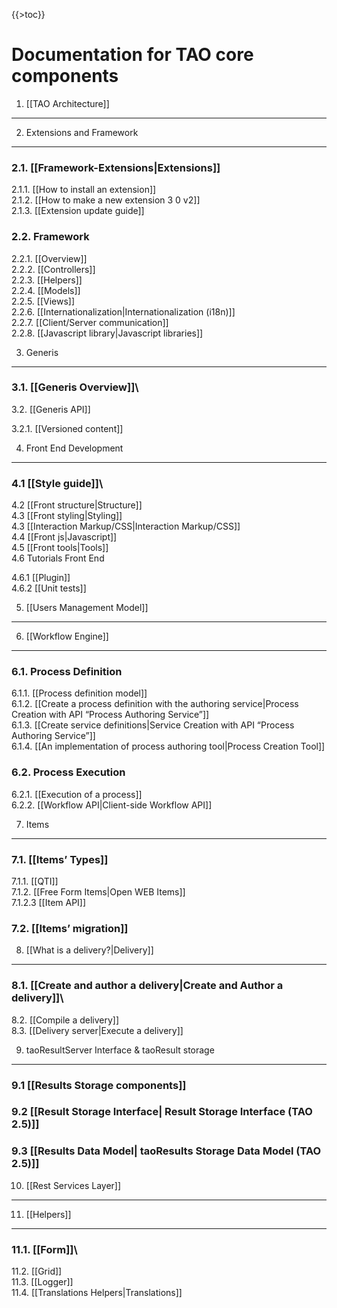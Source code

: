 {{\>toc}}

Documentation for TAO core components
=====================================

1. [[TAO Architecture]]
-----------------------

2. Extensions and Framework
---------------------------

### 2.1. [[Framework-Extensions|Extensions]]

2.1.1. [[How to install an extension]]\
2.1.2. [[How to make a new extension 3 0 v2]]\
2.1.3. [[Extension update guide]]

### 2.2. Framework

2.2.1. [[Overview]]\
2.2.2. [[Controllers]]\
2.2.3. [[Helpers]]\
2.2.4. [[Models]]\
2.2.5. [[Views]]\
2.2.6. [[Internationalization|Internationalization (i18n)]]\
2.2.7. [[Client/Server communication]]\
2.2.8. [[Javascript library|Javascript libraries]]

3. Generis
----------

### 3.1. [[Generis Overview]]\
3.2. [[Generis API]]

3.2.1. [[Versioned content]]

4. Front End Development
------------------------

### 4.1 [[Style guide]]\
4.2 [[Front structure|Structure]]\
4.3 [[Front styling|Styling]]\
4.3 [[Interaction Markup/CSS|Interaction Markup/CSS]]\
4.4 [[Front js|Javascript]]\
4.5 [[Front tools|Tools]]\
4.6 Tutorials Front End

4.6.1 [[Plugin]]\
4.6.2 [[Unit tests]]

5. [[Users Management Model]]
-----------------------------

6. [[Workflow Engine]]
----------------------

### 6.1. Process Definition

6.1.1. [[Process definition model]]\
6.1.2. [[Create a process definition with the authoring service|Process Creation with API “Process Authoring Service”]]\
6.1.3. [[Create service definitions|Service Creation with API “Process Authoring Service”]]\
6.1.4. [[An implementation of process authoring tool|Process Creation Tool]]

### 6.2. Process Execution

6.2.1. [[Execution of a process]]\
6.2.2. [[Workflow API|Client-side Workflow API]]

7. Items
--------

### 7.1. [[Items’ Types]]

7.1.1. [[QTI]]\
7.1.2. [[Free Form Items|Open WEB Items]]\
7.1.2.3 [[Item API]]

### 7.2. [[Items’ migration]]

8. [[What is a delivery?|Delivery]]
-----------------------------------

### 8.1. [[Create and author a delivery|Create and Author a delivery]]\
8.2. [[Compile a delivery]]\
8.3. [[Delivery server|Execute a delivery]]

9. taoResultServer Interface & taoResult storage
------------------------------------------------

### 9.1 [[Results Storage components]]

### 9.2 [[Result Storage Interface| Result Storage Interface (TAO 2.5)]]

### 9.3 [[Results Data Model| taoResults Storage Data Model (TAO 2.5)]]

10. [[Rest Services Layer]]
---------------------------

11. [[Helpers]]
---------------

### 11.1. [[Form]]\
11.2. [[Grid]]\
11.3. [[Logger]]\
11.4. [[Translations Helpers|Translations]]
